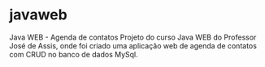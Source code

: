# javaweb
Java WEB - Agenda de contatos
Projeto do curso Java WEB do Professor José de Assis, onde foi criado uma aplicação web de agenda de contatos com CRUD no banco de dados MySql.

